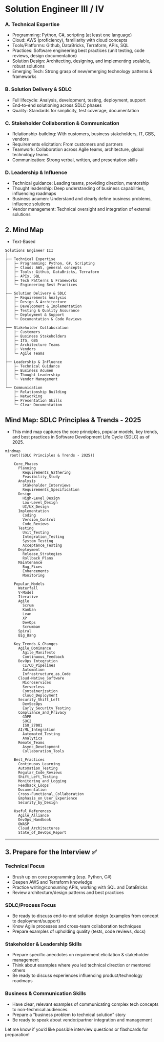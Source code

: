 # Solution Engineer III / IV
### **A. Technical Expertise**

- Programming: Python, C\#, scripting (at least one language)
- Cloud: AWS (proficiency), familiarity with cloud concepts
- Tools/Platforms: Github, DataBricks, Terraform, APIs, SQL
- Practices: Software engineering best practices (unit testing, code reviews, design documentation)
- Solution Design: Architecting, designing, and implementing scalable, robust solutions
- Emerging Tech: Strong grasp of new/emerging technology patterns \& frameworks


### **B. Solution Delivery \& SDLC**

- Full lifecycle: Analysis, development, testing, deployment, support
- End-to-end solutioning across SDLC phases
- Quality: Standards for simplicity, test coverage, documentation


### **C. Stakeholder Collaboration \& Communication**

- Relationship-building: With customers, business stakeholders, IT, GBS, vendors
- Requirements elicitation: From customers and partners
- Teamwork: Collaboration across Agile teams, architecture, global technology teams
- Communication: Strong verbal, written, and presentation skills


### **D. Leadership \& Influence**

- Technical guidance: Leading teams, providing direction, mentorship
- Thought leadership: Deep understanding of business capabilities, influencing roadmaps
- Business acumen: Understand and clearly define business problems, influence solutions
- Vendor management: Technical oversight and integration of external solutions


## 2. Mind Map
- Text-Based
```
Solutions Engineer III
│
├── Technical Expertise
│   ├─ Programming: Python, C#, Scripting
│   ├─ Cloud: AWS, general concepts
│   ├─ Tools: Github, DataBricks, Terraform
│   ├─ APIs, SQL
│   ├─ Tech Patterns & Frameworks
│   └─ Engineering Best Practices
│
├── Solution Delivery & SDLC
│   ├─ Requirements Analysis
│   ├─ Design & Architecture
│   ├─ Development & Implementation
│   ├─ Testing & Quality Assurance
│   ├─ Deployment & Support
│   └─ Documentation & Code Reviews
│
├── Stakeholder Collaboration
│   ├─ Customers
│   ├─ Business Stakeholders
│   ├─ ITG, GBS
│   ├─ Architecture Teams
│   ├─ Vendors
│   └─ Agile Teams
│
├── Leadership & Influence
│   ├─ Technical Guidance
│   ├─ Business Acumen
│   ├─ Thought Leadership
│   └─ Vendor Management
│
└── Communication
    ├─ Relationship Building
    ├─ Networking
    ├─ Presentation Skills
    └─ Clear Documentation
```

## Mind Map: SDLC Principles & Trends - 2025
- This mind map captures the core principles, popular models, key trends, and best practices in Software Development Life Cycle (SDLC) as of 2025. 
```mermaid
mindmap
  root((SDLC Principles & Trends - 2025))

    Core_Phases
      Planning
        Requirements_Gathering
        Feasibility_Study
      Analysis
        Stakeholder_Interviews
        Requirements_Specification
      Design
        High-Level_Design
        Low-Level_Design
        UI/UX_Design
      Implementation
        Coding
        Version_Control
        Code_Reviews
      Testing
        Unit_Testing
        Integration_Testing
        System_Testing
        Acceptance_Testing
      Deployment
        Release_Strategies
        Rollback_Plans
      Maintenance
        Bug_Fixes
        Enhancements
        Monitoring

    Popular_Models
      Waterfall
      V-Model
      Iterative
      Agile
        Scrum
        Kanban
        Lean
        XP
        DevOps
        Scrumban
      Spiral
      Big_Bang

    Key_Trends_&_Changes
      Agile_Dominance
        Agile_Manifesto
        Continuous_Feedback
      DevOps_Integration
        CI/CD_Pipelines
        Automation
        Infrastructure_as_Code
      Cloud-Native_Software
        Microservices
        Serverless
        Containerization
        Cloud_Deployment
      Security_Shift_Left
        DevSecOps
        Early_Security_Testing
      Compliance_and_Privacy
        GDPR
        SOC2
        ISO_27001
      AI/ML_Integration
        Automated_Testing
        Analytics
      Remote_Teams
        Async_Development
        Collaboration_Tools

    Best_Practices
      Continuous_Learning
      Automation_Testing
      Regular_Code_Reviews
      Shift_Left_Testing
      Monitoring_and_Logging
      Feedback_Loops
      Documentation
      Cross-Functional_Collaboration
      Emphasis_on_User_Experience
      Security_by_Design

    Useful_References
      Agile_Alliance
      DevOps_Handbook
      OWASP
      Cloud_Architectures
      State_of_DevOps_Report

```
---
## 3. Prepare for the Interview ✅

### **Technical Focus**

- Brush up on core programming (esp. Python, C\#)
- Deepen AWS and Terraform knowledge
- Practice writing/consuming APIs, working with SQL and DataBricks
- Review architecture/design patterns and best practices


### **SDLC/Process Focus**

- Be ready to discuss end-to-end solution design (examples from concept to deployment/support)
- Know Agile processes and cross-team collaboration techniques
- Prepare examples of upholding quality (tests, code reviews, docs)


### **Stakeholder \& Leadership Skills**

- Prepare specific anecdotes on requirement elicitation \& stakeholder management
- Think about examples where you led technical direction or mentored others
- Be ready to discuss experiences influencing product/technology roadmaps


### **Business \& Communication Skills**

- Have clear, relevant examples of communicating complex tech concepts to non-technical audiences
- Prepare a “business problem to technical solution” story
- Be ready to speak about vendor/partner integration and management

Let me know if you’d like possible interview questions or flashcards for preparation!

